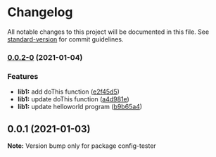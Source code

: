 # Changelog

All notable changes to this project will be documented in this file. See [standard-version](https://github.com/conventional-changelog/standard-version) for commit guidelines.

### [0.0.2-0](https://github.com/akphi/config-tester/compare/v0.0.1...v0.0.2-0) (2021-01-04)

### Features

- **lib1:** add doThis function ([e2f45d5](https://github.com/akphi/config-tester/commit/e2f45d59b9850f85470014a1438907b877e27a23))
- **lib1:** update doThis function ([a4d981e](https://github.com/akphi/config-tester/commit/a4d981efdf96902837336a2124ad86f53d5f9295))
- **lib1:** update helloworld program ([b9b65a4](https://github.com/akphi/config-tester/commit/b9b65a4316b6c0110ad4dae400b8cf7cc2aef4fa))

## 0.0.1 (2021-01-03)

**Note:** Version bump only for package config-tester
